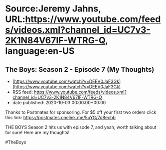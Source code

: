 # Source:Jeremy Jahns, URL:https://www.youtube.com/feeds/videos.xml?channel_id=UC7v3-2K1N84V67IF-WTRG-Q, language:en-US

## The Boys: Season 2 - Episode 7 (My Thoughts)
 - [https://www.youtube.com/watch?v=DEEV0JaF3Gk](https://www.youtube.com/watch?v=DEEV0JaF3Gk)
 - RSS feed: https://www.youtube.com/feeds/videos.xml?channel_id=UC7v3-2K1N84V67IF-WTRG-Q
 - date published: 2020-10-03 00:00:00+00:00

Thanks to Postmates for sponsoring.  For $5 off your first two orders click this link: https://postmates.onelink.me/5uYG/7d8ecbb

THE BOYS Season 2 hits us with episode 7, and yeah, worth talking about for sure! Here are my thoughts!

#TheBoys

